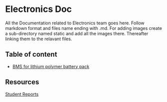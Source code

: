 # Electronics Doc

All the Documentation related to Electronics team goes here.
Follow markdown format and files name ending with .md. For adding images create a sub-directory named static and add all the images there. Thereafter linking them to the relavant files.

## Table of content

- [BMS for lithium polymer battery pack](BMS_for_lithium_polymer_battery_pack.md)

## Resources

[Student Reports](student_Reports/students.md)